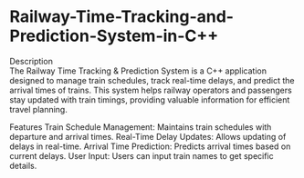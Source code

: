 # Railway-Time-Tracking-and-Prediction-System-in-C++
Description <br>
The Railway Time Tracking & Prediction System is a C++ application designed to manage train schedules, track real-time delays, and predict the arrival times of trains. This system helps railway operators and passengers stay updated with train timings, providing valuable information for efficient travel planning.

Features
Train Schedule Management: Maintains train schedules with departure and arrival times.
Real-Time Delay Updates: Allows updating of delays in real-time.
Arrival Time Prediction: Predicts arrival times based on current delays.
User Input: Users can input train names to get specific details.
